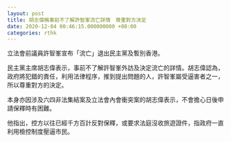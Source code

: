 ```yaml
---
layout: post
title: 胡志偉稱事前不了解許智峯流亡詳情　尊重對方決定
date: 2020-12-04 00:46:15.000000000 +08:00
categories: rthk
---
```


立法會前議員許智峯宣布「流亡」退出民主黨及暫別香港。

民主黨主席胡志偉表示，事前不了解許智峯外訪及決定流亡的詳情。胡志偉認為，政府將犯錯的責任，利用法律程序，推到提出問題的人，許智峯屬受逼害者之一，所以尊重對方的決定。

本身亦因涉及六四非法集結案及立法會內會衝突案的胡志偉表示，不會擔心日後申請保釋時有困難。

他指出，控方以往已經千方百計反對保釋，或要求法庭沒收旅遊證件，指政府一直利用檢控制度壓逼市民。
